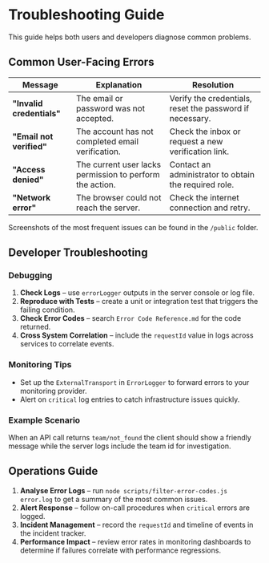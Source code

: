 # Troubleshooting Guide

This guide helps both users and developers diagnose common problems.

## Common User-Facing Errors

| Message | Explanation | Resolution |
|---------|-------------|-----------|
| **"Invalid credentials"** | The email or password was not accepted. | Verify the credentials, reset the password if necessary. |
| **"Email not verified"** | The account has not completed email verification. | Check the inbox or request a new verification link. |
| **"Access denied"** | The current user lacks permission to perform the action. | Contact an administrator to obtain the required role. |
| **"Network error"** | The browser could not reach the server. | Check the internet connection and retry. |

Screenshots of the most frequent issues can be found in the `/public` folder.

## Developer Troubleshooting

### Debugging

1. **Check Logs** – use `errorLogger` outputs in the server console or log file.
2. **Reproduce with Tests** – create a unit or integration test that triggers the failing condition.
3. **Check Error Codes** – search `Error Code Reference.md` for the code returned.
4. **Cross System Correlation** – include the `requestId` value in logs across services to correlate events.

### Monitoring Tips

- Set up the `ExternalTransport` in `ErrorLogger` to forward errors to your monitoring provider.
- Alert on `critical` log entries to catch infrastructure issues quickly.

### Example Scenario

When an API call returns `team/not_found` the client should show a friendly message while the server logs include the team id for investigation.

## Operations Guide

1. **Analyse Error Logs** – run `node scripts/filter-error-codes.js error.log` to get a summary of the most common issues.
2. **Alert Response** – follow on-call procedures when `critical` errors are logged.
3. **Incident Management** – record the `requestId` and timeline of events in the incident tracker.
4. **Performance Impact** – review error rates in monitoring dashboards to determine if failures correlate with performance regressions.

